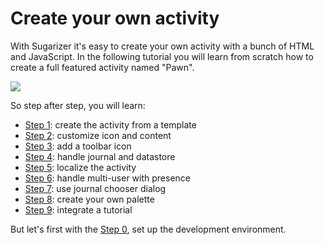 
# Create your own activity

With Sugarizer it's easy to create your own activity with a bunch of HTML and JavaScript.
In the following tutorial you will learn from scratch how to create a full featured activity named "Pawn".

![](images/tutorial_teaser.png)

So step after step, you will learn:

* [Step 1](tutorial_step1.md): create the activity from a template
* [Step 2](tutorial_step2.md): customize icon and content
* [Step 3](tutorial_step3.md): add a toolbar icon
* [Step 4](tutorial_step4.md): handle journal and datastore
* [Step 5](tutorial_step5.md): localize the activity
* [Step 6](tutorial_step6.md): handle multi-user with presence
* [Step 7](tutorial_step7.md): use journal chooser dialog
* [Step 8](tutorial_step8.md): create your own palette
* [Step 9](tutorial_step9.md): integrate a tutorial

But let's first with the [Step 0](tutorial_step0.md), set up the development environment.
